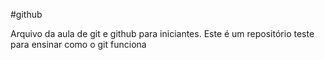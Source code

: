 #github

Arquivo da aula de git e github para iniciantes.
Este é um repositório teste para ensinar como o git funciona